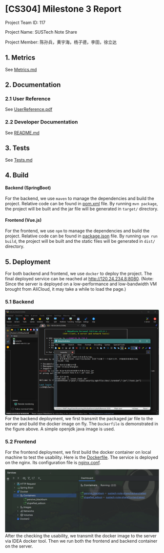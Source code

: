 # [CS304] Milestone 3 Report

Project Team ID: 117

Project Name: SUSTech Note Share

Project Member: 陈孙兵，黄宇海，杨子德，李田，徐立达

## 1. Metrics

See [Metrics.md](Metrics.md)

## 2. Documentation

### 2.1 User Reference
See [UserReference.pdf](UserReference.pdf)
### 2.2 Developer Documentation
See [README.md](README.md)

## 3. Tests
See [Tests.md](Testing.md)

## 4. Build
#### Backend (SpringBoot)
For the backend, we use `maven` to manage the dependencies and build the project.
Relative code can be found in [pom.xml](back-end/pom.xml) file.
By running `mvn package`, the project will be built and the jar file will be generated in `target/` directory.

#### Frontend (Vue.js)
For the frontend, we use `npm` to manage the dependencies and build the project.
Relative code can be found in [package.json](front-end/package.json) file.
By running `npm run build`, the project will be built and the static files will be generated in `dist/` directory.

## 5. Deployment
For both backend and frontend, we use `docker` to deploy the project.
The final deployed service can be reached at http://120.24.234.8:8080.
(Note: Since the server is deployed on a low-performance and low-bandwidth VM brought from AliCloud, it may take a while to load the page.)
### 5.1 Backend
![img.png](markdown-resources/milestone3/backend_docker.png)
For the backend deployment, we first transmit the packaged jar file
to the server and build the docker image on fly. The `Dockerfile`
is demonstrated in the figure above. A simple openjdk java image is used.
### 5.2 Frontend
For the frontend deployment, we first build the docker container on local machine
to test the usability. Here is the [Dockerfile](front-end/Dockerfile).
The service is deployed on the nginx. Its configuration file is [nginx.conf](front-end/default.conf).

![img.png](markdown-resources/milestone3/docker_deployment.png)
After the checking the usability, we transmit the docker image to the server
via IDEA docker tool. Then we run both the frontend and backend container on the server.